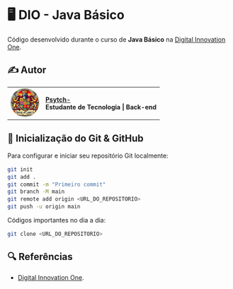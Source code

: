 # 🖥️ DIO - Java Básico

Código desenvolvido durante o curso de **Java Básico** na [Digital Innovation One](https://www.dio.me/).  

## ✍️ Autor  

<table>
  <tr>
    <td><center><img src="https://github.com/Psytch-01/DIO-Java-Basico/blob/main/DISCORD.png" width="65" style="border-radius: 50%;"></center></td>
    <td>
      <strong><a href="https://github.com/Psytch-01">Psytch-</a><br></strong>
      <strong>Estudante de Tecnologia | Back-end </strong>
    </td>
  </tr>
</table>


## 🚀 Inicialização do Git & GitHub
Para configurar e iniciar seu repositório Git localmente:  

```sh
git init
git add .
git commit -m "Primeiro commit"
git branch -M main
git remote add origin <URL_DO_REPOSITORIO>
git push -u origin main

```
Códigos importantes no dia a dia:
```sh 
git clone <URL_DO_REPOSITORIO>

```

## 🔍 Referências 
- [Digital Innovation One](https://www.dio.me/).
